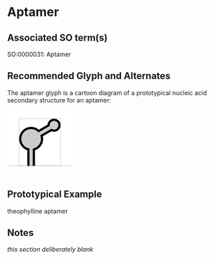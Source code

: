 # Aptamer

## Associated SO term(s)
SO:0000031: Aptamer

## Recommended Glyph and Alternates
The aptamer glyph is a cartoon diagram of a prototypical nucleic acid secondary structure for an aptamer:

![glyph specification](aptamer-specification.png)

## Prototypical Example

theophylline aptamer

## Notes
*this section deliberately blank*
